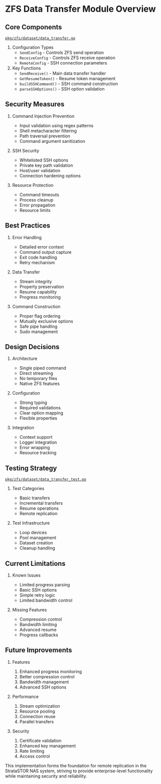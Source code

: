 # ZFS Data Transfer Module Overview

## Core Components

[`pkg/zfs/dataset/data_transfer.go`](https://github.com/stratastor/rodent/blob/4045f5637dcbfaee11213b41304461e4bc7d51ec/pkg/zfs/dataset/data_transfer.go)

1. Configuration Types
    - `SendConfig` - Controls ZFS send operation
    - `ReceiveConfig` - Controls ZFS receive operation
    - `RemoteConfig` - SSH connection parameters
2. Key Functions
    - `SendReceive()` - Main data transfer handler
    - `GetResumeToken()` - Resume token management
    - `buildSSHCommand()` - SSH command construction
    - `parseSSHOptions()` - SSH option validation

## Security Measures

1. Command Injection Prevention
    - Input validation using regex patterns
    - Shell metacharacter filtering
    - Path traversal prevention
    - Command argument sanitization

2. SSH Security
    - Whitelisted SSH options
    - Private key path validation
    - Host/user validation
    - Connection hardening options

3. Resource Protection
    - Command timeouts
    - Process cleanup
    - Error propagation
    - Resource limits

## Best Practices

1. Error Handling
    - Detailed error context
    - Command output capture
    - Exit code handling
    - Retry mechanism

2. Data Transfer
    - Stream integrity
    - Property preservation
    - Resume capability
    - Progress monitoring

3. Command Construction
    - Proper flag ordering
    - Mutually exclusive options
    - Safe pipe handling
    - Sudo management

## Design Decisions

1. Architecture
    - Single piped command
    - Direct streaming
    - No temporary files
    - Native ZFS features

2. Configuration
    - Strong typing
    - Required validations
    - Clear option mapping
    - Flexible properties

3. Integration
    - Context support
    - Logger integration
    - Error wrapping
    - Resource tracking

## Testing Strategy

[`pkg/zfs/dataset/data_transfer_test.go`](https://github.com/stratastor/rodent/blob/4045f5637dcbfaee11213b41304461e4bc7d51ec/pkg/zfs/dataset/data_transfer_test.go)

1. Test Categories
    - Basic transfers
    - Incremental transfers
    - Resume operations
    - Remote replication

2. Test Infrastructure
    - Loop devices
    - Pool management
    - Dataset creation
    - Cleanup handling

## Current Limitations

1. Known Issues
    - Limited progress parsing
    - Basic SSH options
    - Simple retry logic
    - Limited bandwidth control

2. Missing Features
    - Compression control
    - Bandwidth limiting
    - Advanced resume
    - Progress callbacks

## Future Improvements

1. Features
    1. Enhanced progress monitoring
    2. Better compression control
    3. Bandwidth management
    4. Advanced SSH options

2. Performance
    1. Stream optimization
    2. Resource pooling
    3. Connection reuse
    4. Parallel transfers

3. Security
    1. Certificate validation
    2. Enhanced key management
    3. Rate limiting
    4. Access control

This implementation forms the foundation for remote replication in the StrataSTOR NAS system, striving to provide enterprise-level functionality while maintaining security and reliability.
